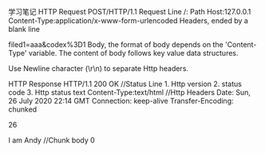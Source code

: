 学习笔记
HTTP Request
POST/HTTP/1.1 Request Line
/: Path
Host:127.0.0.1
Content-Type:application/x-www-form-urlencoded Headers, ended by a blank line

filed1=aaa&codex%3D1 Body, the format of body depends on the 'Content-Type' variable. The content of body follows key value data structures.

Use Newline character (\r\n) to separate Http headers.

HTTP Response
HTTP/1.1 200 OK //Status Line 1. Http version 2. status code 3. Http status text
Content-Type:text/html //Http Headers
Date: Sun, 26 July 2020 22:14 GMT
Connection: keep-alive
Transfer-Encoding: chunked

26

<html><body>I am Andy</body></html> //Chunk body
0
